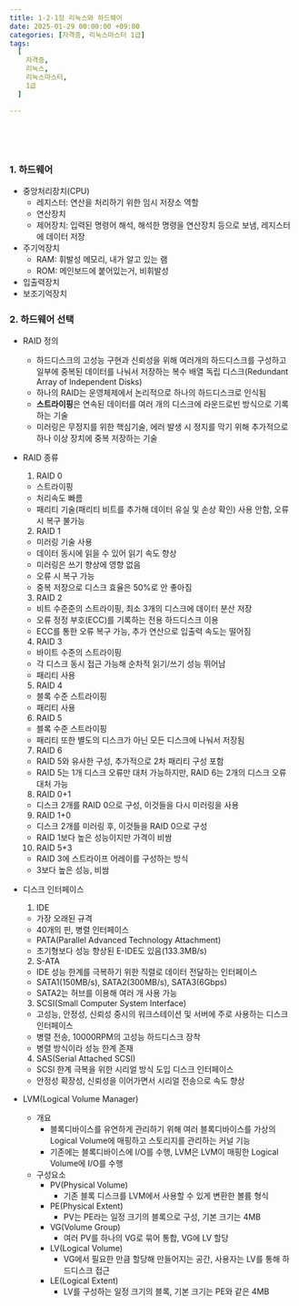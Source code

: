 ```yaml
---
title: 1-2-1장 리눅스와 하드웨어
date: 2025-01-29 00:00:00 +09:00
categories: [자격증, 리눅스마스터 1급]
tags:
  [
    자격증,
    리눅스,
    리눅스마스터,
    1급
  ]

---
```



## **<span style="color: steelblue; visibility: hidden;">1-2-1장 리눅스와 하드웨어</span>**

### 1. 하드웨어
- 중앙처리장치(CPU)
  - 레지스터: 연산을 처리하기 위한 임시 저장소 역할
  - 연산장치
  - 제어장치: 입력된 명령어 해석, 해석한 명령을 연산장치 등으로 보냄, 레지스터에 데이터 저장
- 주기억장치
  - RAM: 휘발성 메모리, 내가 알고 있는 램
  - ROM: 메인보드에 붙어있는거, 비휘발성
- 입출력장치
- 보조기억장치

### 2. 하드웨어 선택
- RAID 정의
  - 하드디스크의 고성능 구현과 신뢰성을 위해 여러개의 하드디스크를 구성하고 일부에 중복된 데이터를 나눠서 저장하는 복수 배열 독립 디스크(Redundant Array of Independent Disks)
  - 하나의 RAID는 운영체제에서 논리적으로 하나의 하드디스크로 인식됨
  - **스트라이핑**은 연속된 데이터를 여러 개의 디스크에 라운드로빈 방식으로 기록하는 기술
  - 미러링은 무정지를 위한 핵심기술, 에러 발생 시 정지를 막기 위해 추가적으로 하나 이상 장치에 중복 저장하는 기술
  
- RAID 종류
  1. RAID 0
    - 스트라이핑
    - 처리속도 빠름
    - 패리티 기술(패리티 비트를 추가해 데이터 유실 및 손상 확인) 사용 안함, 오류 시 복구 불가능
  
  2. RAID 1
    - 미러링 기술 사용
    - 데이터 동시에 읽을 수 있어 읽기 속도 향상
    - 미러링은 쓰기 향상에 영향 없음
    - 오류 시 복구 가능
    - 중복 저장으로 디스크 효율은 50%로 안 좋아짐

  3. RAID 2
    - 비트 수준준의 스트라이핑, 최소 3개의 디스크에 데이터 분산 저장
    - 오류 정정 부호(ECC)를 기록하는 전용 하드디스크 이용
    - ECC를 통한 오류 복구 가능, 추가 연산으로 입출력 속도는 떨어짐

  4. RAID 3
    - 바이트 수준의 스트라이핑
    - 각 디스크 동시 접근 가능해 순차적 읽기/쓰기 성능 뛰어남
    - 패리티 사용

  5. RAID 4
    - 블록 수준 스트라이핑
    - 패리티 사용
  
  6. RAID 5
    - 블록 수준 스트라이핑
    - 패리티 또한 별도의 디스크가 아닌 모든 디스크에 나눠서 저장됨
  7. RAID 6
    - RAID 5와 유사한 구성, 추가적으로 2차 패리티 구성 포함
    - RAID 5는 1개 디스크 오류만 대처 가능하지만, RAID 6는 2개의 디스크 오류 대처 가능
  8. RAID 0+1
    - 디스크 2개를 RAID 0으로 구성, 이것들을 다시 미러링을 사용
  9.  RAID 1+0
    - 디스크 2개를 미러링 후, 이것들을 RAID 0으로 구성
    - RAID 1보다 높은 성능이지만 가격이 비쌈
  10. RAID 5+3
    - RAID 3에 스트라이프 어레이를 구성하는 방식
    - 3보다 높은 성능, 비쌈

- 디스크 인터페이스
  1. IDE
    - 가장 오래된 규격
    - 40개의 핀, 병렬 인터페이스
    - PATA(Parallel Advanced Technology Attachment)
    - 초기형보다 성능 향상된 E-IDE도 있음(133.3MB/s)
  2. S-ATA
    - IDE 성능 한계를 극복하기 위한 직렬로 데이터 전달하는 인터페이스
    - SATA1(150MB/s), SATA2(300MB/s), SATA3(6Gbps)
    - SATA2는 허브를 이용해 여러 개 사용 가능
  3. SCSI(Small Computer System Interface)
    - 고성능, 안정성, 신뢰성 중시의 워크스테이션 및 서버에 주로 사용하는 디스크 인터페이스
    - 병렬 전송, 10000RPM의 고성능 하드디스크 장착
    - 병렬 방식이라 성능 한계 존재
  4. SAS(Serial Attached SCSI)
    - SCSI 한계 극복을 위한 시리얼 방식 도입 디스크 인터페이스
    - 안정성 확장성, 신뢰성을 이어가면서 시리얼 전송으로 속도 향상

- LVM(Logical Volume Manager)
  - 개요
    - 블록디바이스를 유연하게 관리하기 위해 여러 블록디바이스를 가상의 Logical Volume에 매핑하고 스토리지를 관리하는 커널 기능
    - 기존에는 블록디바이스에 I/O를 수행, LVM은 LVM이 매핑한 Logical Volume에 I/O를 수행
  - 구성요소
    - PV(Physical Volume)
      - 기존 블록 디스크를 LVM에서 사용할 수 있게 변환한 볼륨 형식
    - PE(Physical Extent)
      - PV는 PE라는 일정 크기의 블록으로 구성, 기본 크기는 4MB
    - VG(Volume Group)
      - 여러 PV를 하나의 VG로 묶어 통합, VG에 LV 할당
    - LV(Logical Volume)
      - VG에서 필요한 만큼 할당해 만들어지는 공간, 사용자는 LV를 통해 하드디스크 접근
    - LE(Logical Extent)
      - LV를 구성하는 일정 크기의 블록, 기본 크기는 PE와 같은 4MB
  






